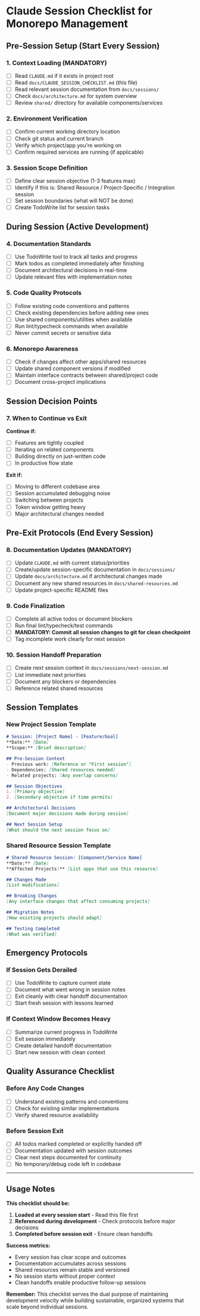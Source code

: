 # Claude Session Checklist for Monorepo Management

## Pre-Session Setup (Start Every Session)

### 1. Context Loading (MANDATORY)
- [ ] Read `CLAUDE.md` if it exists in project root
- [ ] Read `docs/CLAUDE_SESSION_CHECKLIST.md` (this file)
- [ ] Read relevant session documentation from `docs/sessions/`
- [ ] Check `docs/architecture.md` for system overview
- [ ] Review `shared/` directory for available components/services

### 2. Environment Verification
- [ ] Confirm current working directory location
- [ ] Check git status and current branch
- [ ] Verify which project/app you're working on
- [ ] Confirm required services are running (if applicable)

### 3. Session Scope Definition
- [ ] Define clear session objective (1-3 features max)
- [ ] Identify if this is: Shared Resource / Project-Specific / Integration session
- [ ] Set session boundaries (what will NOT be done)
- [ ] Create TodoWrite list for session tasks

## During Session (Active Development)

### 4. Documentation Standards
- [ ] Use TodoWrite tool to track all tasks and progress
- [ ] Mark todos as completed immediately after finishing
- [ ] Document architectural decisions in real-time
- [ ] Update relevant files with implementation notes

### 5. Code Quality Protocols
- [ ] Follow existing code conventions and patterns
- [ ] Check existing dependencies before adding new ones
- [ ] Use shared components/utilities when available
- [ ] Run lint/typecheck commands when available
- [ ] Never commit secrets or sensitive data

### 6. Monorepo Awareness
- [ ] Check if changes affect other apps/shared resources
- [ ] Update shared component versions if modified
- [ ] Maintain interface contracts between shared/project code
- [ ] Document cross-project implications

## Session Decision Points

### 7. When to Continue vs Exit
**Continue if:**
- [ ] Features are tightly coupled
- [ ] Iterating on related components
- [ ] Building directly on just-written code
- [ ] In productive flow state

**Exit if:**
- [ ] Moving to different codebase area
- [ ] Session accumulated debugging noise
- [ ] Switching between projects
- [ ] Token window getting heavy
- [ ] Major architectural changes needed

## Pre-Exit Protocols (End Every Session)

### 8. Documentation Updates (MANDATORY)
- [ ] Update `CLAUDE.md` with current status/priorities
- [ ] Create/update session-specific documentation in `docs/sessions/`
- [ ] Update `docs/architecture.md` if architectural changes made
- [ ] Document any new shared resources in `docs/shared-resources.md`
- [ ] Update project-specific README files

### 9. Code Finalization
- [ ] Complete all active todos or document blockers
- [ ] Run final lint/typecheck/test commands
- [ ] **MANDATORY: Commit all session changes to git for clean checkpoint**
- [ ] Tag incomplete work clearly for next session

### 10. Session Handoff Preparation
- [ ] Create next session context in `docs/sessions/next-session.md`
- [ ] List immediate next priorities
- [ ] Document any blockers or dependencies
- [ ] Reference related shared resources

## Session Templates

### New Project Session Template
```markdown
# Session: [Project Name] - [Feature/Goal]
**Date:** [Date]
**Scope:** [Brief description]

## Pre-Session Context
- Previous work: [Reference or "First session"]
- Dependencies: [Shared resources needed]
- Related projects: [Any overlap concerns]

## Session Objectives
1. [Primary objective]
2. [Secondary objective if time permits]

## Architectural Decisions
[Document major decisions made during session]

## Next Session Setup
[What should the next session focus on]
```

### Shared Resource Session Template
```markdown
# Shared Resource Session: [Component/Service Name]
**Date:** [Date]
**Affected Projects:** [List apps that use this resource]

## Changes Made
[List modifications]

## Breaking Changes
[Any interface changes that affect consuming projects]

## Migration Notes
[How existing projects should adapt]

## Testing Completed
[What was verified]
```

## Emergency Protocols

### If Session Gets Derailed
- [ ] Use TodoWrite to capture current state
- [ ] Document what went wrong in session notes
- [ ] Exit cleanly with clear handoff documentation
- [ ] Start fresh session with lessons learned

### If Context Window Becomes Heavy
- [ ] Summarize current progress in TodoWrite
- [ ] Exit session immediately
- [ ] Create detailed handoff documentation
- [ ] Start new session with clean context

## Quality Assurance Checklist

### Before Any Code Changes
- [ ] Understand existing patterns and conventions
- [ ] Check for existing similar implementations
- [ ] Verify shared resource availability

### Before Session Exit
- [ ] All todos marked completed or explicitly handed off
- [ ] Documentation updated with session outcomes
- [ ] Clear next steps documented for continuity
- [ ] No temporary/debug code left in codebase

---

## Usage Notes

**This checklist should be:**
1. **Loaded at every session start** - Read this file first
2. **Referenced during development** - Check protocols before major decisions
3. **Completed before session exit** - Ensure clean handoffs

**Success metrics:**
- Every session has clear scope and outcomes
- Documentation accumulates across sessions
- Shared resources remain stable and versioned
- No session starts without proper context
- Clean handoffs enable productive follow-up sessions

**Remember:** This checklist serves the dual purpose of maintaining development velocity while building sustainable, organized systems that scale beyond individual sessions.
